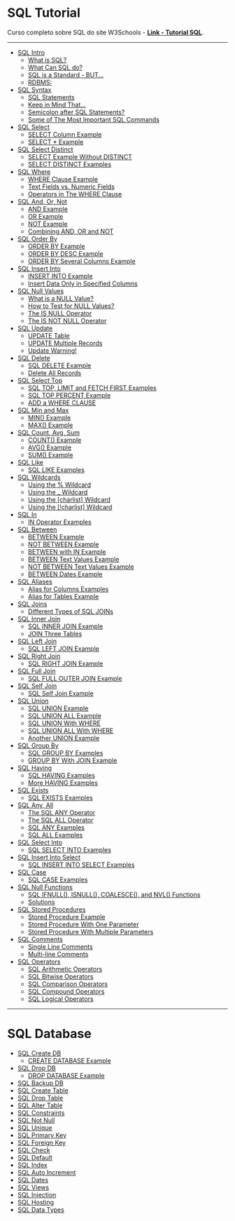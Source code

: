 # SQL Tutorial

Curso completo sobre SQL do site W3Schools - [**Link - Tutorial SQL**](https://www.w3schools.com/sql/default.asp).

---

- [SQL Intro](./content/tutorial/README.md/#sql-intro)
    - [What is SQL?](./content/tutorial/README.md/#o-que-é-sql)
    - [What Can SQL do?](./content/tutorial/README.md/#o-que-o-sql-pode-fazer)
    - [SQL is a Standard - BUT...](./content/tutorial/README.md/#sql-é-um-padrão---mas)
    - [RDBMS:](./content/tutorial/README.md/#rdbms)
- [SQL Syntax](./content/tutorial/README.md/#sql-syntax)
    - [SQL Statements](./content/tutorial/README.md/#instruções-sql)
    - [Keep in Mind That...](./content/tutorial/README.md/#tenha-em-mente-que)
    - [Semicolon after SQL Statements?](./content/tutorial/README.md/#ponto-e-vírgula-após-instruções-sql)
    - [Some of The Most Important SQL Commands](./content/tutorial/README.md/#alguns-dos-comandos-sql-mais-importantes)
- [SQL Select](./content/tutorial/README.md/#sql-select)
    - [SELECT Column Example](./content/tutorial/README.md/#exemplo-de-coluna-select)
    - [SELECT * Example](./content/tutorial/README.md/#select--exemplo)
- [SQL Select Distinct](./content/tutorial/README.md/#sql-select-distinct)
    - [SELECT Example Without DISTINCT](./content/tutorial/README.md/#exemplo-de-select-sem-distinct)
    - [SELECT DISTINCT Examples](./content/tutorial/README.md/#exemplos-de-select-distinct)
- [SQL Where](./content/tutorial/README.md/#sql-where)
    - [WHERE Clause Example](./content/tutorial/README.md/#exemplo-de-cláusula-where)
    - [Text Fields vs. Numeric Fields](./content/tutorial/README.md/#campos-de-texto-vs-campos-numéricos)
    - [Operators in The WHERE Clause](./content/tutorial/README.md/#operadores-na-cláusula-where)
- [SQL And, Or, Not](./content/tutorial/README.md/#sql-and-or-not)
    - [AND Example](./content/tutorial/README.md/#exemplo-and)
    - [OR Example](./content/tutorial/README.md/#exemplo-or)
    - [NOT Example](./content/tutorial/README.md/#exemplo-not)
    - [Combining AND, OR and NOT](./content/tutorial/README.md/#combinando-and-or-e-not)
- [SQL Order By](./content/tutorial/README.md/#sql-order-by)
    - [ORDER BY Example](./content/tutorial/README.md/#exemplo-order-by)
    - [ORDER BY DESC Example](./content/tutorial/README.md/#exemplo-order-by-desc)
    - [ORDER BY Several Columns Example](./content/tutorial/README.md/#exemplo-order-by-várias-colunas)
- [SQL Insert Into](./content/tutorial/README.md/#sql-insert-into)
    - [INSERT INTO Example](./content/tutorial/README.md/#exemplo-insert-into)
    - [Insert Data Only in Specified Columns](./content/tutorial/README.md/#inserir-dados-apenas-nas-colunas-especificadas)
- [SQL Null Values](./content/tutorial/README.md/#sql-null-values)
    - [What is a NULL Value?](./content/tutorial/README.md/#o-que-é-um-valor-null)
    - [How to Test for NULL Values?](./content/tutorial/README.md/#como-testar-valores-null)
    - [The IS NULL Operator](./content/tutorial/README.md/#o-operador-is-null)
    - [The IS NOT NULL Operator](./content/tutorial/README.md/#o-operador-is-not-null)
- [SQL Update](./content/tutorial/README.md/#sql-update)
    - [UPDATE Table](./content/tutorial/README.md/#tabela-update)
    - [UPDATE Multiple Records](./content/tutorial/README.md/#múltiplos-registros-update)
    - [Update Warning!](./content/tutorial/README.md/#aviso-de-update)
- [SQL Delete](./content/tutorial/README.md/#sql-delete)
    - [SQL DELETE Example](./content/tutorial/README.md/#exemplo-sql-delete)
    - [Delete All Records](./content/tutorial/README.md/#excluir-todos-os-registros)
- [SQL Select Top](./content/tutorial/README.md/#sql-select-top)
    - [SQL TOP, LIMIT and FETCH FIRST Examples](./content/tutorial/README.md/#exemplos-sql-top-limit-e-fetch-first)
    - [SQL TOP PERCENT Example](./content/tutorial/README.md/#exemplo-sql-top-percent)
    - [ADD a WHERE CLAUSE](./content/tutorial/README.md/#adicione-uma-cláusula-where)
- [SQL Min and Max](./content/tutorial/README.md/#sql-min-and-max)
    - [MIN() Example](./content/tutorial/README.md/#exemplo-min)
    - [MAX() Example](./content/tutorial/README.md/#exemplo-max)
- [SQL Count, Avg, Sum](./content/tutorial/README.md/#sql-count-avg-sum)
    - [COUNT() Example](./content/tutorial/README.md/#exemplo-count)
    - [AVG() Example](./content/tutorial/README.md/#exemplo-avg)
    - [SUM() Example](./content/tutorial/README.md/#exemplo-sum)
- [SQL Like](./content/tutorial/README.md/#sql-like)
    - [SQL LIKE Examples](./content/tutorial/README.md/#exemplos-de-sql-like)
- [SQL Wildcards](./content/tutorial/README.md/#sql-wildcards)
    - [Using the % Wildcard](./content/tutorial/README.md/#usando-o-curinga)
    - [Using the _ Wildcard](./content/tutorial/README.md/#usando-o-curinga-_)
    - [Using the [charlist] Wildcard](./content/tutorial/README.md/#usando-o-curinga-charlist)
    - [Using the [!charlist] Wildcard](./content/tutorial/README.md/#usando-o-curinga-charlist-1)
- [SQL In](./content/tutorial/README.md/#sql-in)
    - [IN Operator Examples](./content/tutorial/README.md/#exemplos-do-operador-in)
- [SQL Between](./content/tutorial/README.md/#sql-between)
    - [BETWEEN Example](./content/tutorial/README.md/#exemplo-between)
    - [NOT BETWEEN Example](./content/tutorial/README.md/#exemplo-not-between)
    - [BETWEEN with IN Example](./content/tutorial/README.md/#exemplo-between-com-in)
    - [BETWEEN Text Values Example](./content/tutorial/README.md/#exemplo-between-com-valores-textuais)
    - [NOT BETWEEN Text Values Example](./content/tutorial/README.md/#exemplo-not-between-com-valores-textuais)
    - [BETWEEN Dates Example](./content/tutorial/README.md/#exemplo-between-com-datas)
- [SQL Aliases](./content/tutorial/README.md/#sql-aliases)
    - [Alias for Columns Examples](./content/tutorial/README.md/#exemplos-de-colunas-com-alias)
    - [Alias for Tables Example](./content/tutorial/README.md/#exemplos-de-tabelas-com-alias)
- [SQL Joins](./content/tutorial/README.md/#sql-joins)
    - [Different Types of SQL JOINs](./content/tutorial/README.md/#diferentes-tipos-de-sql-joins)
- [SQL Inner Join](./content/tutorial/README.md/#sql-inner-join)
    - [SQL INNER JOIN Example](./content/tutorial/README.md/#exemplo-sql-inner-join)
    - [JOIN Three Tables](./content/tutorial/README.md/#join-três-tabelas)
- [SQL Left Join](./content/tutorial/README.md/#sql-left-join)
    - [SQL LEFT JOIN Example](./content/tutorial/README.md/#exemplo-sql-left-join)
- [SQL Right Join](./content/tutorial/README.md/#sql-right-join)
    - [SQL RIGHT JOIN Example](./content/tutorial/README.md/#exemplo-sql-right-join)
- [SQL Full Join](./content/tutorial/README.md/#sql-full-join)
    - [SQL FULL OUTER JOIN Example](./content/tutorial/README.md/#exemplo-sql-full-outer-join)
- [SQL Self Join](./content/tutorial/README.md/#sql-self-join)
    - [SQL Self Join Example](./content/tutorial/README.md/#exemplo-sql-self-join)
- [SQL Union](./content/tutorial/README.md/#sql-union)
    - [SQL UNION Example](./content/tutorial/README.md/#exemplo-sql-union)
    - [SQL UNION ALL Example](./content/tutorial/README.md/#exemplo-sql-union-all)
    - [SQL UNION With WHERE](./content/tutorial/README.md/#sql-union-com-where)
    - [SQL UNION ALL With WHERE](./content/tutorial/README.md/#sql-union-all-com-where)
    - [Another UNION Example](./content/tutorial/README.md/#outro-exemplo-union)
- [SQL Group By](./content/tutorial/README.md/#sql-group-by)
    - [SQL GROUP BY Examples](./content/tutorial/README.md/#exemplos-sql-group-by)
    - [GROUP BY With JOIN Example](./content/tutorial/README.md/#exemplo-group-by-com-join)
- [SQL Having](./content/tutorial/README.md/#sql-having)
    - [SQL HAVING Examples](./content/tutorial/README.md/#exemplos-sql-having)
    - [More HAVING Examples](./content/tutorial/README.md/#mais-exemplos-de-having)
- [SQL Exists](./content/tutorial/README.md/#sql-exists)
    - [SQL EXISTS Examples](./content/tutorial/README.md/#exemplos-sql-exists)
- [SQL Any, All](./content/tutorial/README.md/#sql-any-all)
    - [The SQL ANY Operator](./content/tutorial/README.md/#o-operador-sql-any)
    - [The SQL ALL Operator](./content/tutorial/README.md/#o-operador-sql-all)
    - [SQL ANY Examples](./content/tutorial/README.md/#exemplos-sql-any)
    - [SQL ALL Examples](./content/tutorial/README.md/#exemplos-sql-all)
- [SQL Select Into](./content/tutorial/README.md/#sql-select-into)
    - [SQL SELECT INTO Examples](./content/tutorial/README.md/#exemplos-sql-select-into)
- [SQL Insert Into Select](./content/tutorial/README.md/#sql-insert-into-select)
    - [SQL INSERT INTO SELECT Examples](./content/tutorial/README.md/#exemplos-sql-insert-into-select)
- [SQL Case](./content/tutorial/README.md/#sql-case)
    - [SQL CASE Examples](./content/tutorial/README.md/#exemplos-sql-case)
- [SQL Null Functions](./content/tutorial/README.md/#sql-null-functions)
    - [SQL IFNULL(), ISNULL(), COALESCE(), and NVL() Functions](./content/tutorial/README.md/#funções-sql-ifnull-isnull-coalesce-e-nvl)
    - [Solutions](./content/tutorial/README.md/#soluções)
- [SQL Stored Procedures](./content/tutorial/README.md/#sql-stored-procedures)
    - [Stored Procedure Example](./content/tutorial/README.md/#exemplo-stored-procedure)
    - [Stored Procedure With One Parameter](./content/tutorial/README.md/#stored-procedure-com-um-parâmetro)
    - [Stored Procedure With Multiple Parameters](./content/tutorial/README.md/#stored-procedure-com-vários-parâmetros)
- [SQL Comments](./content/tutorial/README.md/#sql-comments)
    - [Single Line Comments](./content/tutorial/README.md/#comentários-de-linha-única)
    - [Multi-line Comments](./content/tutorial/README.md/#comentários-de-várias-linhas)
- [SQL Operators](./content/tutorial/README.md/#sql-operators)
    - [SQL Arithmetic Operators](./content/tutorial/README.md/#operadores-aritméticos-sql)
    - [SQL Bitwise Operators](./content/tutorial/README.md/#operadores-bit-a-bit-do-sql)
    - [SQL Comparison Operators](./content/tutorial/README.md/#operadores-de-comparação-sql)
    - [SQL Compound Operators](./content/tutorial/README.md/#operadores-compostos-sql)
    - [SQL Logical Operators](./content/tutorial/README.md/#operadores-lógicos-sql)

---

# SQL Database

- [SQL Create DB](./content/database/README.md/#sql-create-db)
    - [CREATE DATABASE Example](./content/database/README.md/#exemplo-create-database)
- [SQL Drop DB](./content/database/README.md/#sql-drop-db)
    - [DROP DATABASE Example](./content/database/README.md/#exemplo-drop-database)
- [SQL Backup DB](./content/database/README.md/#sql-backup-db)
- [SQL Create Table]()
- [SQL Drop Table]()
- [SQL Alter Table]()
- [SQL Constraints]()
- [SQL Not Null]()
- [SQL Unique]()
- [SQL Primary Key]()
- [SQL Foreign Key]()
- [SQL Check]()
- [SQL Default]()
- [SQL Index]()
- [SQL Auto Increment]()
- [SQL Dates]()
- [SQL Views]()
- [SQL Injection]()
- [SQL Hosting]()
- [SQL Data Types]()

